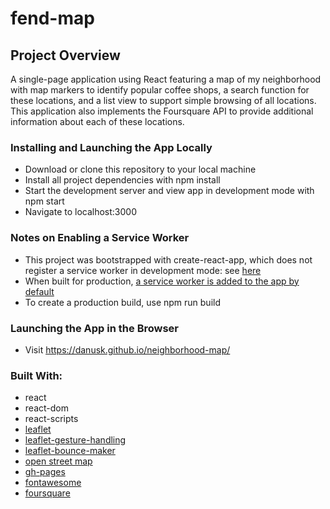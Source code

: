 # fend-map

## Project Overview

A single-page application using React featuring a map of my neighborhood with map markers to identify popular coffee shops, a search function for these locations, and a list view to support simple browsing of all locations. This application also implements the Foursquare API to provide additional information about each of these locations.

### Installing and Launching the App Locally

* Download or clone this repository to your local machine
* Install all project dependencies with npm install
* Start the development server and view app in development mode with npm start
* Navigate to localhost:3000

### Notes on Enabling a Service Worker
* This project was bootstrapped with create-react-app, which does not register a service worker in development mode: see [here](https://github.com/facebook/create-react-app/issues/2396)
* When built for production, [a service worker is added to the app by default](https://github.com/facebook/create-react-app/blob/master/packages/react-scripts/template/README.md#making-a-progressive-web-app)
* To create a production build, use npm run build


### Launching the App in the Browser

* Visit https://danusk.github.io/neighborhood-map/


### Built With:

* react
* react-dom
* react-scripts
* [leaflet](https://leafletjs.com/)
* [leaflet-gesture-handling](https://github.com/elmarquis/Leaflet.GestureHandling)
* [leaflet-bounce-maker](https://github.com/maximeh/leaflet.bouncemarker)
* [open street map](https://www.openstreetmap.org)
* [gh-pages](https://github.com/tschaub/gh-pages)
* [fontawesome](https://fontawesome.com/)
* [foursquare](https://developer.foursquare.com/)



